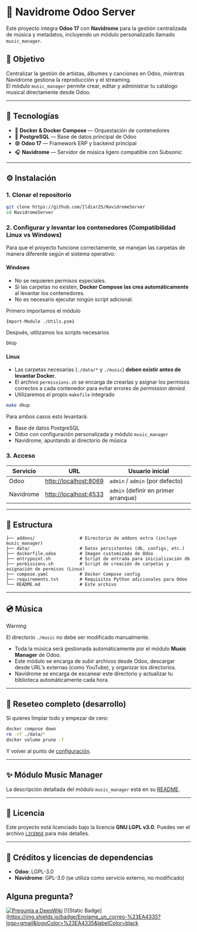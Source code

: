 # 🎵 Navidrome Odoo Server

Este proyecto integra **Odoo 17** con **Navidrome** para la gestión centralizada de música y metadatos, incluyendo un módulo personalizado llamado `music_manager`.

## 🚀 Objetivo

Centralizar la gestión de artistas, álbumes y canciones en Odoo, mientras Navidrome gestiona la reproducción y el streaming.  
El módulo `music_manager` permite crear, editar y administrar tu catálogo musical directamente desde Odoo.

---

## 🧰 Tecnologías

- 🐳 **Docker & Docker Compose** — Orquestación de contenedores
- 🐘 **PostgreSQL** — Base de datos principal de Odoo
- 🟣 **Odoo 17** — Framework ERP y backend principal
- 🎧 **Navidrome** — Servidor de música ligero compatible con Subsonic

---

## ⚙️ Instalación

### 1. Clonar el repositorio

```bash
git clone https://github.com/Ildiar25/NavidromeServer
cd NavidromeServer
```

### 2. Configurar y levantar los contenedores (Compatibilidad Linux vs Windows)

Para que el proyecto funcione correctamente, se manejan las carpetas de manera diferente según el sistema operativo:

#### Windows

 * No se requieren permisos especiales.
 * Si las carpetas no existen, **Docker Compose las crea automáticamente** al levantar los contenedores.
 * No es necesario ejecutar ningún script adicional.

Primero importamos el módulo
```bash
Import-Module ./Utils.psm1
```

Después, utilizamos los scripts necesarios
```bash
DkUp
```

#### Linux

 * Las carpetas necesarias (`./data/*` y `./music`) **deben existir antes de levantar Docker**.
 * El archivo `permissions.sh` se encarga de crearlas y asignar los permisos correctos a cada contenedor para evitar errores de *permission denied*.
 * Utilizaremos el propio `makefile` integrado

```bash
make dkup
```

Para ambos casos esto levantará:

 * Base de datos PostgreSQL
 * Odoo con configuración personalizada y módulo `music_manager`
 * Navidrome, apuntando al directorio de música

### 3. Acceso

| Servicio  | URL                                             | Usuario inicial                      |
|-----------|-------------------------------------------------|--------------------------------------|
| Odoo      | [http://localhost:8069](http://localhost:8069)  | `admin` / `admin` (por defecto)      |
| Navidrome | [http://localhost:4533](http://localhost:4533)  | `admin` (definir en primer arranque) |

---

## 📁 Estructura

```
├── addons/                 # Directorio de addons extra (incluye music_manager)
├── data/                   # Datos persistentes (db, configs, etc.)
├── dockerfile.odoo         # Imagen customizada de Odoo
├── entrypoint.sh           # Script de entrada para inicialización db
├── permissions.sh          # Script de creación de carpetas y asignación de permisos (Linux)
├── compose.yaml            # Docker Compose config
├── requirements.txt        # Requisitos Python adicionales para Odoo
└── README.md               # Este archivo
```

---

## 💿 Música

> [!WARNING]
> El directorio `./music` no debe ser modificado manualmente.

 * Toda la música será gestionada automáticamente por el módulo **Music Manager** de Odoo.
 * Este módulo se encarga de subir archivos desde Odoo, descargar desde URL's externas (como YouTube), y organizar los directorios.
 * Navidrome se encarga de escanear este directorio y actualizar tu biblioteca automáticamente cada hora.

---

## 🧹 Reseteo completo (desarrollo)

Si quieres limpiar todo y empezar de cero:

```bash
docker compose down
rm -rf ./data/*
docker volume prune -f
```

Y volver al punto de [configuración](#2-configurar-y-levantar-los-contenedores-compatibilidad-linux-vs-windows).

---

## ✨ Módulo Music Manager

La descripción detallada del módulo `music_manager` está en su [README](addons/music_manager/README.md).

---

## 📝 Licencia

Este proyecto está licenciado bajo la licencia **GNU LGPL v3.0**.
Puedes ver el archivo [`LICENSE`](LICENSE.txt) para más detalles.

---

## 🤝 Créditos y licencias de dependencias

 * **Odoo**: LGPL-3.0
 * **Navidrome**: GPL-3.0 (se utiliza como servicio externo, no modificado)

## Alguna pregunta?
[![Pregunta a DeepWiki](https://deepwiki.com/badge.svg)](https://deepwiki.com/Ildiar25/NavidromeServer)
[![Static Badge]([https://img.shields.io/badge/Envíame_un_correo-%23EA4335?logo=gmail&logoColor=%23EA4335&labelColor=black
](mailto:j.pastor1591@gmail.com)
